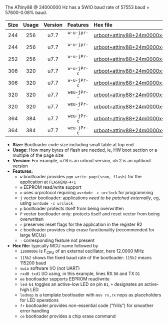 The ATtiny88 @ 24000000 Hz has a SWIO baud rate of 57553 baud = 57600-0.08% baud.

|Size|Usage|Version|Features|Hex file|
|:-:|:-:|:-:|:-:|:--|
|244|256|u7.7|`w-u-jpr--`|[urboot+attiny88+24m0000x+++57k6_swio_rxd7_txd6_led+d0.hex](https://raw.githubusercontent.com/stefanrueger/urboot.hex/main/mcus/attiny88/external_oscillator/fcpu+24m0000_Hz/br+++57k6_bps/urboot+attiny88+24m0000x+++57k6_swio_rxd7_txd6_led+d0.hex)|
|244|256|u7.7|`w-u-jpr--`|[urboot+attiny88+24m0000x+++57k6_swio_rxd7_txd6_lednop.hex](https://raw.githubusercontent.com/stefanrueger/urboot.hex/main/mcus/attiny88/external_oscillator/fcpu+24m0000_Hz/br+++57k6_bps/urboot+attiny88+24m0000x+++57k6_swio_rxd7_txd6_lednop.hex)|
|252|256|u7.7|`w-u-jPr--`|[urboot+attiny88+24m0000x+++57k6_swio_rxd7_txd6.hex](https://raw.githubusercontent.com/stefanrueger/urboot.hex/main/mcus/attiny88/external_oscillator/fcpu+24m0000_Hz/br+++57k6_bps/urboot+attiny88+24m0000x+++57k6_swio_rxd7_txd6.hex)|
|306|320|u7.7|`w-u-jPr-c`|[urboot+attiny88+24m0000x+++57k6_swio_rxd7_txd6_led+d0_fr_ce.hex](https://raw.githubusercontent.com/stefanrueger/urboot.hex/main/mcus/attiny88/external_oscillator/fcpu+24m0000_Hz/br+++57k6_bps/urboot+attiny88+24m0000x+++57k6_swio_rxd7_txd6_led+d0_fr_ce.hex)|
|306|320|u7.7|`w-u-jPr-c`|[urboot+attiny88+24m0000x+++57k6_swio_rxd7_txd6_lednop_fr_ce.hex](https://raw.githubusercontent.com/stefanrueger/urboot.hex/main/mcus/attiny88/external_oscillator/fcpu+24m0000_Hz/br+++57k6_bps/urboot+attiny88+24m0000x+++57k6_swio_rxd7_txd6_lednop_fr_ce.hex)|
|320|320|u7.7|`weu-jPr--`|[urboot+attiny88+24m0000x+++57k6_swio_rxd7_txd6_ee_led+d0.hex](https://raw.githubusercontent.com/stefanrueger/urboot.hex/main/mcus/attiny88/external_oscillator/fcpu+24m0000_Hz/br+++57k6_bps/urboot+attiny88+24m0000x+++57k6_swio_rxd7_txd6_ee_led+d0.hex)|
|320|320|u7.7|`weu-jPr--`|[urboot+attiny88+24m0000x+++57k6_swio_rxd7_txd6_ee_lednop.hex](https://raw.githubusercontent.com/stefanrueger/urboot.hex/main/mcus/attiny88/external_oscillator/fcpu+24m0000_Hz/br+++57k6_bps/urboot+attiny88+24m0000x+++57k6_swio_rxd7_txd6_ee_lednop.hex)|
|364|384|u7.7|`weu-jPr-c`|[urboot+attiny88+24m0000x+++57k6_swio_rxd7_txd6_ee_led+d0_fr_ce.hex](https://raw.githubusercontent.com/stefanrueger/urboot.hex/main/mcus/attiny88/external_oscillator/fcpu+24m0000_Hz/br+++57k6_bps/urboot+attiny88+24m0000x+++57k6_swio_rxd7_txd6_ee_led+d0_fr_ce.hex)|
|364|384|u7.7|`weu-jPr-c`|[urboot+attiny88+24m0000x+++57k6_swio_rxd7_txd6_ee_lednop_fr_ce.hex](https://raw.githubusercontent.com/stefanrueger/urboot.hex/main/mcus/attiny88/external_oscillator/fcpu+24m0000_Hz/br+++57k6_bps/urboot+attiny88+24m0000x+++57k6_swio_rxd7_txd6_ee_lednop_fr_ce.hex)|

- **Size:** Bootloader code size including small table at top end
- **Usage:** How many bytes of flash are needed, ie, HW boot section or a multiple of the page size
- **Version:** For example, u7.6 is an urboot version, o5.2 is an optiboot version
- **Features:**
  + `w` bootloader provides `pgm_write_page(sram, flash)` for the application at `FLASHEND-4+1`
  + `e` EEPROM read/write support
  + `u` uses urprotocol requiring `avrdude -c urclock` for programming
  + `j` vector bootloader: applications *need to be patched externally*, eg, using `avrdude -c urclock`
  + `p` bootloader protects itself from being overwritten
  + `P` vector bootloader only: protects itself and reset vector from being overwritten
  + `r` preserves reset flags for the application in the register R2
  + `c` bootloader provides chip erase functionality (recommended for large MCUs)
  + `-` corresponding feature not present
- **Hex file:** typically MCU name followed by
  + `12m0000x` is F<sub>CPU</sub> of an external oscillator, here 12.0000 MHz
  + `115k2` shows the fixed baud rate of the bootloader: `115k2` means 115200 baud
  + `swio` software I/O (not UART)
  + `rxd0 txd1` I/O using, in this example, lines RX `D0` and TX `D1`
  + `ee` bootloader supports EEPROM read/write
  + `led-b1` toggles an active-low LED on pin `B1`, `+` designates an active-high LED
  + `lednop` is a template bootloader with `mov rx,rx` nops as placeholders for LED operations
  + `fr` bootloader provides non-essential code ("frills") for smoother error handling
  + `ce` bootloader provides a chip erase command
